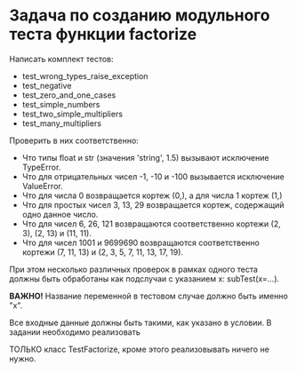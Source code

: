 # Задача по созданию модульного теста функции factorize

Написать комплект тестов:

- test_wrong_types_raise_exception
- test_negative
- test_zero_and_one_cases
- test_simple_numbers
- test_two_simple_multipliers
- test_many_multipliers

Проверить в них соответственно:

- Что типы float и str (значения 'string', 1.5) вызывают исключение TypeError.
- Что для отрицательных чисел -1, -10 и -100 вызывается исключение ValueError.
- Что для числа 0 возвращается кортеж (0,), а для числа 1 кортеж (1,)
- Что для простых чисел 3, 13, 29 возвращается кортеж, содержащий одно данное число.
- Что для чисел 6, 26, 121 возвращаются соответственно кортежи (2, 3), (2, 13) и (11, 11).
- Что для чисел 1001 и 9699690 возвращаются соответственно кортежи (7, 11, 13) и (2, 3, 5, 7, 11, 13, 17, 19).

При этом несколько различных проверок в рамках одного теста должны быть обработаны как подслучаи с указанием x: subTest(x=...).

**ВАЖНО!** Название переменной в тестовом случае должно быть именно "x". 

Все входные данные должны быть такими, как указано в условии. В задании необходимо реализовать 

ТОЛЬКО класс TestFactorize, кроме этого реализовывать ничего не нужно.
